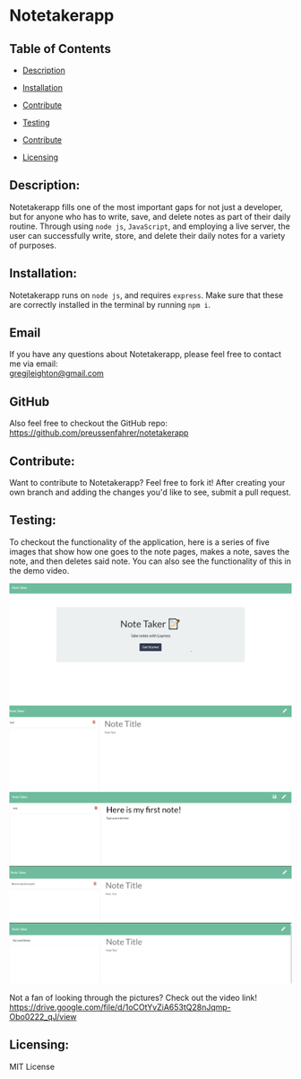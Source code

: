 # Notetakerapp


     
 ## Table of Contents 

- [Description](#Description)

- [Installation](##Installation)

- [Contribute](##Contribute)

- [Testing](##Testing)

- [Contribute](##Contribute)

- [Licensing](###Licensing)
         
    
 ## Description: 
 Notetakerapp fills one of the most important gaps for not just a developer, but for anyone who has to write, save, and delete notes as part of their daily routine. Through using `node js`, `JavaScript`, and employing a live server, the user can successfully write, store, and delete their daily notes for a variety of purposes.
    
 ## Installation:      
  Notetakerapp runs on `node js`, and requires `express`. Make sure that these are correctly installed in the terminal by running `npm i`.
 
 ## Email
If you have any questions about Notetakerapp, please feel free to contact me via email:  
 gregjleighton@gmail.com

    
 ## GitHub
    
 Also feel free to checkout the GitHub repo: https://github.com/preussenfahrer/notetakerapp
          
    
 ## Contribute:

Want to contribute to Notetakerapp? Feel free to fork it! After creating your own branch and adding the changes you'd like to see, submit a pull request.   
 
    
   
 ## Testing:
 To checkout the functionality of the application, here is a series of five images that show how one goes to the note pages, makes a note, saves the note, and then deletes said note. You can also see the functionality of this in the demo video.
    
 ![image1](public/assets/images/Notetaker1.png)
 ![image2](public/assets/images/Notetaker2.png)
 ![image3](public/assets/images/Notetaker3.png)
 ![image4](public/assets/images/Notetaker4.png)
 ![image5](public/assets/images/Notetaker5.png)


  Not a fan of looking through the pictures? Check out the video link! https://drive.google.com/file/d/1oCOtYvZiA653tQ28nJqmp-Obo0222_qJ/view  
   
 ## Licensing:
    
 MIT License
    
   
 
  